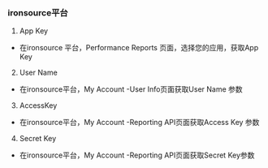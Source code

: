 ### ironsource平台

1.   App Key
- 在ironsource 平台，Performance Reports 页面，选择您的应用，获取App Key

2.  User Name  
- 在ironsource平台，My Account -User Info页面获取User Name 参数

3.  AccessKey 
- 在ironsource平台，My Account -Reporting API页面获取Access Key 参数

4.  Secret Key 
- 在ironsource平台，My Account -Reporting API页面获取Secret Key参数
